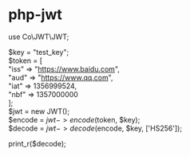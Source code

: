 # php-jwt

use Co\JWT\JWT;    

$key = "test_key";    
$token = [    
    "iss" => "https://www.baidu.com",    
    "aud" => "https://www.qq.com",    
    "iat" => 1356999524,    
    "nbf" => 1357000000    
];    
$jwt = new JWT();    
$encode = $jwt->encode($token, $key);  
$decode = $jwt->decode($encode, $key, ['HS256']);    

print_r($decode);  

